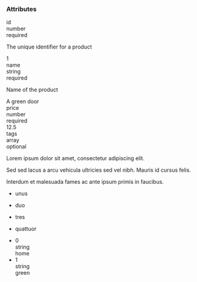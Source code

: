 <div class="attributes">
    <div class="attributesTitle">
        <h3 class="attributesTitleText">Attributes</h3></div>
    <div class="attributesList">
        <div class="attributeObject">
            <div class="attributeObjectMembers">
                <div class="attributeObjectMemberContainer">
                    <div class="attributeObjectMember isExpanded">
                        <div class="attributeObjectMemberToggle">
                            <div class="attributeToggle isExpanded"><span class="attributeToggleIcon"></span></div>
                        </div>
                        <div class="attributeObjectMemberKey">
                            <div class="attributeKey">id</div>
                            <div class="attributeObjectMemberType">
                                <div class="attributeType">number</div>
                            </div>
                        </div>
                        <div class="attributeObjectMemberRequirement">
                            <div class="attributeRequirement isRequired"><span class="attributeRequirementIcon"></span><span class="attributeRequirementTooltip"><div class="attributeTooltip"><span class="attributeTooltipText">required</span></div>
                            </span>
                        </div>
                    </div>
                    <div class="attributeObjectMemberDescription">
                        <div class="attributeDescription">
                            <p>The unique identifier for a product</p>
                        </div>
                    </div>
                    <div class="attributeObjectMemberValueRow">
                        <div class="attributeObjectMemberValue">
                            <div class="attributeValue">1</div>
                        </div>
                    </div>
                </div>
            </div>
            <div class="attributeObjectMemberContainer">
                <div class="attributeObjectMember isExpanded">
                    <div class="attributeObjectMemberToggle">
                        <div class="attributeToggle isExpanded"><span class="attributeToggleIcon"></span></div>
                    </div>
                    <div class="attributeObjectMemberKey">
                        <div class="attributeKey">name</div>
                        <div class="attributeObjectMemberType">
                            <div class="attributeType">string</div>
                        </div>
                    </div>
                    <div class="attributeObjectMemberRequirement">
                        <div class="attributeRequirement isRequired"><span class="attributeRequirementIcon"></span><span class="attributeRequirementTooltip"><div class="attributeTooltip"><span class="attributeTooltipText">required</span></div>
                        </span>
                    </div>
                </div>
                <div class="attributeObjectMemberDescription">
                    <div class="attributeDescription">
                        <p>Name of the product</p>
                    </div>
                </div>
                <div class="attributeObjectMemberValueRow">
                    <div class="attributeObjectMemberValue">
                        <div class="attributeValue">A green door</div>
                    </div>
                </div>
            </div>
        </div>
        <div class="attributeObjectMemberContainer">
            <div class="attributeObjectMember isExpanded">
                <div class="attributeObjectMemberToggle">
                    <div class="attributeToggle isExpanded"><span class="attributeToggleIcon"></span></div>
                </div>
                <div class="attributeObjectMemberKey">
                    <div class="attributeKey">price</div>
                    <div class="attributeObjectMemberType">
                        <div class="attributeType">number</div>
                    </div>
                </div>
                <div class="attributeObjectMemberRequirement">
                    <div class="attributeRequirement isRequired"><span class="attributeRequirementIcon"></span><span class="attributeRequirementTooltip"><div class="attributeTooltip"><span class="attributeTooltipText">required</span></div>
                    </span>
                </div>
            </div>
            <div class="attributeObjectMemberDescription">
                <noscript></noscript>
            </div>
            <div class="attributeObjectMemberValueRow">
                <div class="attributeObjectMemberValue">
                    <div class="attributeValue">12.5</div>
                </div>
            </div>
        </div>
    </div>
    <div class="attributeObjectMemberContainer">
        <div class="attributeObjectMember isExpanded isExpandableCollapsible isArray">
            <div class="attributeObjectMemberToggle">
                <div class="attributeToggle isExpanded"><span class="attributeToggleIcon"></span></div>
            </div>
            <div class="attributeObjectMemberKey">
                <div class="attributeKey">tags</div>
                <div class="attributeObjectMemberType">
                    <div class="attributeType">array</div>
                </div>
            </div>
            <div class="attributeObjectMemberRequirement">
                <div class="attributeRequirement isOptional"><span class="attributeRequirementIcon"></span><span class="attributeRequirementTooltip"><div class="attributeTooltip"><span class="attributeTooltipText">optional</span></div>
                </span>
            </div>
        </div>
        <div class="attributeObjectMemberDescription">
            <div class="attributeDescription">
                <p>Lorem ipsum dolor sit amet, consectetur adipiscing elit.</p>
                <p>Sed sed lacus a arcu vehicula ultricies sed vel nibh. Mauris id cursus felis.</p>
                <p>Interdum et malesuada fames ac ante ipsum primis in faucibus.</p>
                <ul>
                    <li>
                        <p>unus</p>
                    </li>
                    <li>
                        <p>duo</p>
                    </li>
                    <li>
                        <p>tres</p>
                    </li>
                    <li>
                        <p>quattuor</p>
                    </li>
                </ul>
            </div>
        </div>
        <div class="attributeObjectMemberValueRow">
            <div class="attributeObjectMemberValue">
                <div class="attributeArray">
                    <ul class="attributeArrayItems">
                        <li class="attributeArrayItemContainer">
                            <div class="attributeArrayItem isExpanded">
                                <div class="attributeArrayItemRow">
                                    <div class="attributeArrayItemToggle">
                                        <div class="attributeToggle isExpanded"><span class="attributeToggleIcon"></span></div>
                                    </div>
                                    <div class="attributeArrayItemKey">
                                        <div class="attributeKey">0</div>
                                        <div class="attributeArrayItemType">
                                            <div class="attributeType">string</div>
                                        </div>
                                    </div>
                                    <div class="attributeArrayItemValue">
                                        <div class="attributeValue">home</div>
                                    </div>
                                </div>
                                <div class="attributeArrayItemRow">
                                    <div class="attributeArrayItemDescription">
                                        <noscript></noscript>
                                    </div>
                                </div>
                            </div>
                        </li>
                        <li class="attributeArrayItemContainer">
                            <div class="attributeArrayItem isExpanded">
                                <div class="attributeArrayItemRow">
                                    <div class="attributeArrayItemToggle">
                                        <div class="attributeToggle isExpanded"><span class="attributeToggleIcon"></span></div>
                                    </div>
                                    <div class="attributeArrayItemKey">
                                        <div class="attributeKey">1</div>
                                        <div class="attributeArrayItemType">
                                            <div class="attributeType">string</div>
                                        </div>
                                    </div>
                                    <div class="attributeArrayItemValue">
                                        <div class="attributeValue">green</div>
                                    </div>
                                </div>
                                <div class="attributeArrayItemRow">
                                    <div class="attributeArrayItemDescription">
                                        <noscript></noscript>
                                    </div>
                                </div>
                            </div>
                        </li>
                    </ul>
                </div>
            </div>
        </div>
    </div>
</div>
</div>
</div>
</div>
</div>